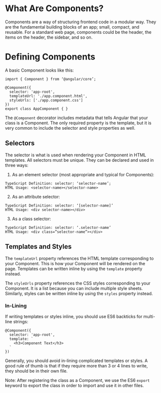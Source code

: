 # What Are Components?
Components are a way of structuring frontend code in a modular way.
They are the fundamental building blocks of an app; small, compact, and reusable.
For a standard web page, components could be the header, the items on the header,
the sidebar, and so on.

# Defining Components
A basic Component looks like this:
```
import { Component } from ‘@angular/core’;

@Component({
  selector: 'app-root',
  templateUrl: './app.component.html',
  styleUrls: ['./app.component.css']
})
export class AppComponent { }
```

The `@Component` decorator includes metadata that tells Angular
that your class is a Component. The only required property is the template,
but it is very common to include the selector and style properties as well.

## Selectors
The selector is what is used when rendering your Component in HTML templates.
All selectors must be unique. They can be declared and used in three ways:

1. As an element selector (most appropriate and typical for Components):
```
TypeScript Definition: selector: ‘selector-name’;
HTML Usage: <selector-name></selector-name>
```

2. As an attribute selector:
```
TypeScript Definition: selector: ‘[selector-name]’
HTML Usage: <div selector-name></div>
```

3. As a class selector:
```
TypeScript Definition: selector: ‘.selector-name’
HTML Usage: <div class=”selector-name”></div>
```

## Templates and Styles 
The `templateUrl` property references the HTML template corresponding to your
Component. This is how your Component will be rendered on the page.
Templates can be written inline by using the `template` property instead.

The `styleUrls` property references the CSS styles corresponding to your 
Component. It is a list because you can include multiple style sheets.
Similarly, styles can be written inline by using the `styles` property instead.

### In-Lining
If writing templates or styles inline, you should use ES6 backticks for
multi-line strings:
```
@Component({
  selector: 'app-root',
  template: `
    <h3>Component Text</h3>
  `
})
```

Generally, you should avoid in-lining complicated templates or styles.
A good rule of thumb is that if they require more than 3 or 4 lines to write,
they should be in their own file.

Note: After registering the class as a Component, we use the ES6 `export`
keyword to export the class in order to import and use it in other files.